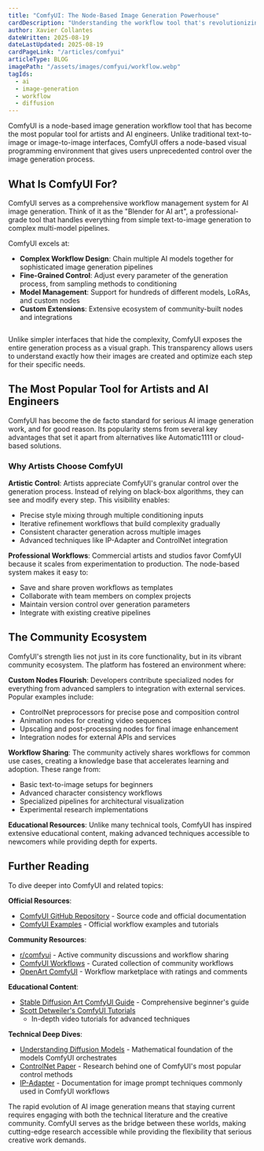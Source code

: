 ```yaml
---
title: "ComfyUI: The Node-Based Image Generation Powerhouse"
cardDescription: "Understanding the workflow tool that's revolutionizing AI art creation"
author: Xavier Collantes
dateWritten: 2025-08-19
dateLastUpdated: 2025-08-19
cardPageLink: "/articles/comfyui"
articleType: BLOG
imagePath: "/assets/images/comfyui/workflow.webp"
tagIds:
  - ai
  - image-generation
  - workflow
  - diffusion
---
```


ComfyUI is a node-based image generation workflow tool that has become the most
popular tool for artists and AI engineers. Unlike traditional text-to-image or
image-to-image
interfaces, ComfyUI offers a node-based visual programming environment that gives
users unprecedented control over the image generation process.

## What Is ComfyUI For?

ComfyUI serves as a comprehensive workflow management system for AI image
generation. Think of it as the "Blender for AI art", a professional-grade tool
that handles everything from simple text-to-image generation to complex
multi-model pipelines.

ComfyUI excels at:

- **Complex Workflow Design**: Chain multiple AI models together for
  sophisticated image generation pipelines
- **Fine-Grained Control**: Adjust every parameter of the generation process,
  from sampling methods to conditioning
- **Model Management**: Support for hundreds of different models, LoRAs, and
  custom nodes
- **Custom Extensions**: Extensive ecosystem of community-built nodes and
  integrations

![]()

Unlike simpler interfaces that hide the complexity, ComfyUI exposes the entire
generation process as a visual graph. This transparency allows users to
understand exactly how their images are created and optimize each step for their
specific needs.

## The Most Popular Tool for Artists and AI Engineers

ComfyUI has become the de facto standard for serious AI image generation work,
and for good reason. Its popularity stems from several key advantages that set
it apart from alternatives like Automatic1111 or cloud-based solutions.

### Why Artists Choose ComfyUI

**Artistic Control**: Artists appreciate ComfyUI's granular control over the
generation process. Instead of relying on black-box algorithms, they can see and
modify every step. This visibility enables:

- Precise style mixing through multiple conditioning inputs
- Iterative refinement workflows that build complexity gradually
- Consistent character generation across multiple images
- Advanced techniques like IP-Adapter and ControlNet integration

**Professional Workflows**: Commercial artists and studios favor ComfyUI because
it scales from experimentation to production. The node-based system makes it
easy to:

- Save and share proven workflows as templates
- Collaborate with team members on complex projects
- Maintain version control over generation parameters
- Integrate with existing creative pipelines

## The Community Ecosystem

ComfyUI's strength lies not just in its core functionality, but in its vibrant
community ecosystem. The platform has fostered an environment where:

**Custom Nodes Flourish**: Developers contribute specialized nodes for
everything from advanced samplers to integration with external services. Popular
examples include:

- ControlNet preprocessors for precise pose and composition control
- Animation nodes for creating video sequences
- Upscaling and post-processing nodes for final image enhancement
- Integration nodes for external APIs and services

**Workflow Sharing**: The community actively shares workflows for common use
cases, creating a knowledge base that accelerates learning and adoption. These
range from:

- Basic text-to-image setups for beginners
- Advanced character consistency workflows
- Specialized pipelines for architectural visualization
- Experimental research implementations

**Educational Resources**: Unlike many technical tools, ComfyUI has inspired
extensive educational content, making advanced techniques accessible to
newcomers while providing depth for experts.

## Further Reading

To dive deeper into ComfyUI and related topics:

**Official Resources**:

- [ComfyUI GitHub Repository](https://github.com/comfyanonymous/ComfyUI) -
  Source code and official documentation
- [ComfyUI Examples](https://comfyanonymous.github.io/ComfyUI_examples/) -
  Official workflow examples and tutorials

**Community Resources**:

- [r/comfyui](https://reddit.com/r/comfyui) - Active community discussions and
  workflow sharing
- [ComfyUI Workflows](https://comfyworkflows.com/) - Curated collection of
  community workflows
- [OpenArt ComfyUI](https://openart.ai/workflows) - Workflow marketplace with
  ratings and comments

**Educational Content**:

- [Stable Diffusion Art ComfyUI
  Guide](https://stable-diffusion-art.com/comfyui/) - Comprehensive beginner's
  guide
- [Scott Detweiler's ComfyUI
  Tutorials](https://www.youtube.com/playlist?list=PLckxZdJA7bBlk6XfPh-BnXKUIDGMUmeWJ)
  - In-depth video tutorials for advanced techniques

**Technical Deep Dives**:

- [Understanding Diffusion
  Models](https://lilianweng.github.io/posts/2021-07-11-diffusion-models/) -
  Mathematical foundation of the models ComfyUI orchestrates
- [ControlNet Paper](https://arxiv.org/abs/2302.05543) - Research behind one of
  ComfyUI's most popular control methods
- [IP-Adapter](https://ip-adapter.github.io/) - Documentation for image prompt
  techniques commonly used in ComfyUI workflows

The rapid evolution of AI image generation means that staying current requires
engaging with both the technical literature and the creative community. ComfyUI
serves as the bridge between these worlds, making cutting-edge research
accessible while providing the flexibility that serious creative work demands.
